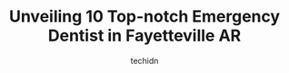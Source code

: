 ---
layout: ampstory
image: https://i0.wp.com/www.depkes.org/wp-content/uploads/2023/06/emergency-dentist-0-in-fayetteville-ar-1685831339.jpeg?resize=640,853
author: techidn
featured: false
description: Discover the impressive array of Emergency Dentist options in Fayetteville AR, where you can find 10 of the largest Emergency Dentist establishments in the area. From renowned classics to hi
title: Unveiling 10 Top-notch Emergency Dentist in Fayetteville AR
cover:
   title: Unveiling 10 Top-notch Emergency Dentist in Fayetteville AR
   subtitle: Rickpate
   background: https://www.depkes.org/wp-content/uploads/2023/06/emergency-dentist-0-in-fayetteville-ar-1685831339.jpeg

pages: 
 - layout: thirds
   top: <h1>#1 Beth Bowen DDS</h1>
   bottom: "<p>I always have the most pleasant visits. I was actually running late to my appointment and when I notified them, I received so much understanding and patience- which is ra</p>"
   background: https://www.depkes.org/wp-content/uploads/2023/06/emergency-dentist-1-in-fayetteville-ar-1685831340.jpeg
   backgroundblur: true
 - layout: thirds
   top: <h1>#2 McQueen Dental</h1>
   bottom: "<p>The people at McQueen Dental are amazing. I have a bad history with dentist not listening, being judgey or mean about the state of my teeth. (Dentists not recognizing goo</p>"
   background: https://www.depkes.org/wp-content/uploads/2023/06/emergency-dentist-2-in-fayetteville-ar-1685831341.png
   cta:
      link: https://www.depkes.org/blog/unveiling-10-top-notch-emergency-dentist-in-fayetteville-ar/
      text: Unveiling 10 Top-notch Emergency Dentist in Fayetteville AR
 - layout: thirds
   top: <h1>#3 Greenway Dental Care</h1>
   bottom: "<p>3732 N Investment Dr #2, Fayetteville, AR 72703, United States</p>"
   background: https://www.depkes.org/wp-content/uploads/2023/06/emergency-dentist-3-in-fayetteville-ar-1685831342.png
   cta:
      link: https://www.depkes.org/blog/unveiling-10-top-notch-emergency-dentist-in-fayetteville-ar/
      text: Unveiling 10 Top-notch Emergency Dentist in Fayetteville AR
 - layout: thirds
   top: <h1>#4 Cole White Dental</h1>
   bottom: "<p>2868 M.L.K. Jr Blvd, Fayetteville, AR 72704, United States</p>"
   background: https://images.unsplash.com/photo-1591393223703-56fe1347ac62?ixlib=rb-4.0.3&ixid=MnwxMjA3fDB8MHxwaG90by1wYWdlfHx8fGVufDB8fHx8&auto=format&fit=crop&w=640&h=853&q=80
   cta:
      link: https://www.depkes.org/blog/unveiling-10-top-notch-emergency-dentist-in-fayetteville-ar/
      text: Unveiling 10 Top-notch Emergency Dentist in Fayetteville AR
 - layout: thirds
   top: <h1>#5 Bell Dental Cosmetic & Family</h1>
   bottom: "<p>2680 E Joyce Blvd, Fayetteville, AR 72703, United States</p>"
   background: https://images.unsplash.com/photo-1489694553447-4c9339da310d?ixlib=rb-4.0.3&ixid=MnwxMjA3fDB8MHxwaG90by1wYWdlfHx8fGVufDB8fHx8&auto=format&fit=crop&w=640&h=853&q=80
   cta:
      link: https://www.depkes.org/blog/unveiling-10-top-notch-emergency-dentist-in-fayetteville-ar/
      text: Unveiling 10 Top-notch Emergency Dentist in Fayetteville AR
 - layout: thirds
   top: <h1>#6 Northwest Arkansas Family Dental</h1>
   bottom: "<p>659 E Appleby Rd, Fayetteville, AR 72703, United States</p>"
   background: https://images.unsplash.com/photo-1620421680010-0766ff230392?ixlib=rb-4.0.3&ixid=MnwxMjA3fDB8MHxwaG90by1wYWdlfHx8fGVufDB8fHx8&auto=format&fit=crop&w=640&h=853&q=80
   cta:
      link: https://www.depkes.org/blog/unveiling-10-top-notch-emergency-dentist-in-fayetteville-ar/
      text: Unveiling 10 Top-notch Emergency Dentist in Fayetteville AR
 - layout: thirds
   top: <h1>#7 Premier Dental</h1>
   bottom: "<p>1438 E Augustine Ln Ste #1, Fayetteville, AR 72703, United States</p>"
   background: https://images.unsplash.com/photo-1533998839656-76f5e4b2bccb?ixlib=rb-4.0.3&ixid=MnwxMjA3fDB8MHxwaG90by1wYWdlfHx8fGVufDB8fHx8&auto=format&fit=crop&w=640&h=853&q=80
   cta:
      link: https://www.depkes.org/blog/unveiling-10-top-notch-emergency-dentist-in-fayetteville-ar/
      text: Unveiling 10 Top-notch Emergency Dentist in Fayetteville AR
 - layout: thirds
   middle: Continue reading...
   background: https://images.unsplash.com/photo-1509114397022-ed747cca3f65?ixlib=rb-4.0.3&ixid=MnwxMjA3fDB8MHxwaG90by1wYWdlfHx8fGVufDB8fHx8&auto=format&fit=crop&w=640&h=853&q=80
   cta:
      link: https://www.depkes.org/blog/unveiling-10-top-notch-emergency-dentist-in-fayetteville-ar/
      text: Unveiling 10 Top-notch Emergency Dentist in Fayetteville AR
      
---